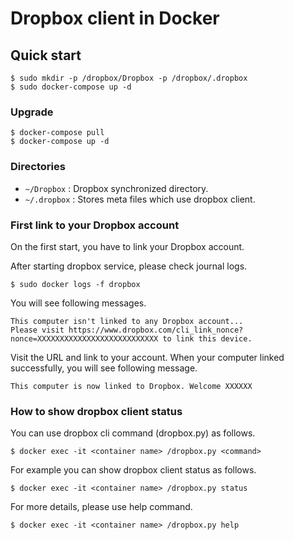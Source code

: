 # Dropbox client in Docker

## Quick start

```shell-session
$ sudo mkdir -p /dropbox/Dropbox -p /dropbox/.dropbox
$ sudo docker-compose up -d
```

### Upgrade

```shell-session
$ docker-compose pull
$ docker-compose up -d
```

### Directories

-   `~/Dropbox` : Dropbox synchronized directory.
-   `~/.dropbox` : Stores meta files which use dropbox client.

### First link to your Dropbox account

On the first start, you have to link your Dropbox account.

After starting dropbox service, please check journal logs.

```shell-session
$ sudo docker logs -f dropbox
```

You will see following messages.

```
This computer isn't linked to any Dropbox account...
Please visit https://www.dropbox.com/cli_link_nonce?nonce=XXXXXXXXXXXXXXXXXXXXXXXXXXX to link this device.
```

Visit the URL and link to your account.
When your computer linked successfully, you will see following message.

```
This computer is now linked to Dropbox. Welcome XXXXXX
```

### How to show dropbox client status

You can use dropbox cli command (dropbox.py) as follows.

```shell-session
$ docker exec -it <container name> /dropbox.py <command>
```

For example you can show dropbox client status as follows.

```shell-session
$ docker exec -it <container name> /dropbox.py status
```

For more details, please use help command.

```shell-session
$ docker exec -it <container name> /dropbox.py help
```
